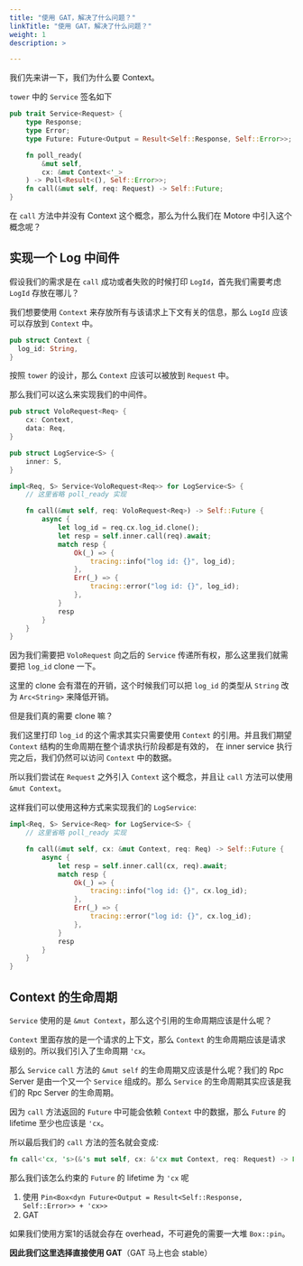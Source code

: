 ```yaml
---
title: "使用 GAT，解决了什么问题？"
linkTitle: "使用 GAT，解决了什么问题？"
weight: 1
description: >

---
```


我们先来讲一下，我们为什么要 Context。

`tower` 中的 `Service` 签名如下

```rust
pub trait Service<Request> {
    type Response;
    type Error;
    type Future: Future<Output = Result<Self::Response, Self::Error>>;

    fn poll_ready(
        &mut self,
        cx: &mut Context<'_>
    ) -> Poll<Result<(), Self::Error>>;
    fn call(&mut self, req: Request) -> Self::Future;
}
```

在 `call` 方法中并没有 Context 这个概念，那么为什么我们在 Motore 中引入这个概念呢？

## 实现一个 Log 中间件

假设我们的需求是在 `call` 成功或者失败的时候打印 `LogId`，首先我们需要考虑 `LogId` 存放在哪儿？

我们想要使用 `Context` 来存放所有与该请求上下文有关的信息，那么 `LogId` 应该可以存放到 `Context` 中。

```rust
pub struct Context {
  log_id: String,
}
```

按照 `tower` 的设计，那么 `Context` 应该可以被放到 `Request` 中。

那么我们可以这么来实现我们的中间件。

```rust
pub struct VoloRequest<Req> {
    cx: Context,
    data: Req,
}

pub struct LogService<S> {
    inner: S,
}

impl<Req, S> Service<VoloRequest<Req>> for LogService<S> {
    // 这里省略 poll_ready 实现

    fn call(&mut self, req: VoloRequest<Req>) -> Self::Future {
        async {
            let log_id = req.cx.log_id.clone();
            let resp = self.inner.call(req).await;
            match resp {
                Ok(_) => {
                    tracing::info("log id: {}", log_id);
                },
                Err(_) => {
                    tracing::error("log id: {}", log_id);
                },
            }
            resp
        }
    }
}
```

因为我们需要把 `VoloRequest` 向之后的 `Service` 传递所有权，那么这里我们就需要把 `log_id`  clone 一下。

这里的 clone 会有潜在的开销，这个时候我们可以把 `log_id` 的类型从 `String` 改为 `Arc<String>` 来降低开销。

但是我们真的需要 clone 嘛？

我们这里打印 `log_id` 的这个需求其实只需要使用 `Context` 的引用。并且我们期望 `Context` 结构的生命周期在整个请求执行阶段都是有效的， 在 inner service 执行完之后，我们仍然可以访问 `Context` 中的数据。

所以我们尝试在 `Request` 之外引入 `Context` 这个概念，并且让 `call` 方法可以使用 `&mut Context`。

这样我们可以使用这种方式来实现我们的 `LogService`:

```rust
impl<Req, S> Service<Req> for LogService<S> {
    // 这里省略 poll_ready 实现

    fn call(&mut self, cx: &mut Context, req: Req) -> Self::Future {
        async {
            let resp = self.inner.call(cx, req).await;
            match resp {
                Ok(_) => {
                    tracing::info("log id: {}", cx.log_id);
                },
                Err(_) => {
                    tracing::error("log id: {}", cx.log_id);
                },
            }
            resp
        }
    }
}
```

## Context 的生命周期

`Service` 使用的是 `&mut Context`，那么这个引用的生命周期应该是什么呢？

`Context` 里面存放的是一个请求的上下文，那么 `Context` 的生命周期应该是请求级别的。所以我们引入了生命周期 `'cx`。

那么 `Service` `call` 方法的 `&mut self` 的生命周期又应该是什么呢？我们的 Rpc Server 是由一个又一个 `Service` 组成的。那么 `Service` 的生命周期其实应该是我们的 Rpc Server 的生命周期。

因为 `call` 方法返回的 `Future` 中可能会依赖 `Context` 中的数据，那么 `Future` 的 lifetime 至少也应该是 `'cx`。

所以最后我们的 `call` 方法的签名就会变成:

```rust
fn call<'cx, 's>(&'s mut self, cx: &'cx mut Context, req: Request) -> Future<'cx>;
```

那么我们该怎么约束的 `Future` 的 lifetime 为 `'cx` 呢
1. 使用 `Pin<Box<dyn Future<Output = Result<Self::Response, Self::Error>> + 'cx>>`
2. GAT

如果我们使用方案1的话就会存在 overhead，不可避免的需要一大堆 `Box::pin`。

**因此我们这里选择直接使用 GAT**（GAT 马上也会 stable）
